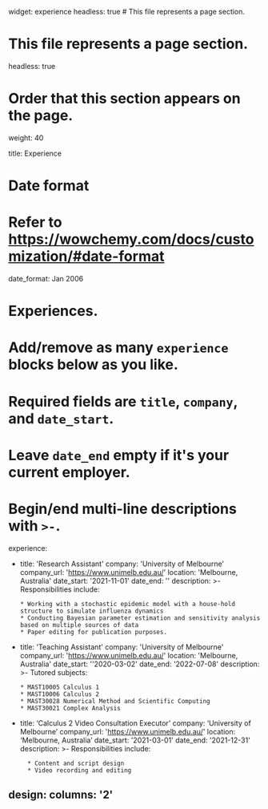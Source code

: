 widget: experience
headless: true  # This file represents a page section.

# This file represents a page section.
headless: true

# Order that this section appears on the page.
weight: 40

title: Experience

# Date format
#   Refer to https://wowchemy.com/docs/customization/#date-format
date_format: Jan 2006

# Experiences.
#   Add/remove as many `experience` blocks below as you like.
#   Required fields are `title`, `company`, and `date_start`.
#   Leave `date_end` empty if it's your current employer.
#   Begin/end multi-line descriptions with `>-`.
experience:
  - title: 'Research Assistant'
    company: 'University of Melbourne'
    company_url: 'https://www.unimelb.edu.au/'
    location: 'Melbourne, Australia'
    date_start: '2021-11-01'
    date_end: ''
    description: >-
        Responsibilities include:
        
        * Working with a stochastic epidemic model with a house-hold structure to simulate influenza dynamics
        * Conducting Bayesian parameter estimation and sensitivity analysis based on multiple sources of data
        * Paper editing for publication purposes.
                
  - title: 'Teaching Assistant'
    company: 'University of Melbourne'
    company_url: 'https://www.unimelb.edu.au/'
    location: 'Melbourne, Australia'
    date_start: ''2020-03-02'
    date_end: '2022-07-08'
    description: >-
         Tutored subjects:
        
        * MAST10005 Calculus 1
        * MAST10006 Calculus 2
        * MAST30028 Numerical Method and Scientific Computing
        * MAST30021 Complex Analysis


- title: ‘Calculus 2 Video Consultation Executor’
    company: ‘University of Melbourne’
    company_url: 'https://www.unimelb.edu.au/'
    location: ‘Melbourne, Australia’
    date_start: '2021-03-01'
    date_end: '2021-12-31'
    description: >-
          Responsibilities include:
        
        * Content and script design
        * Video recording and editing




design:
  columns: '2'
---
